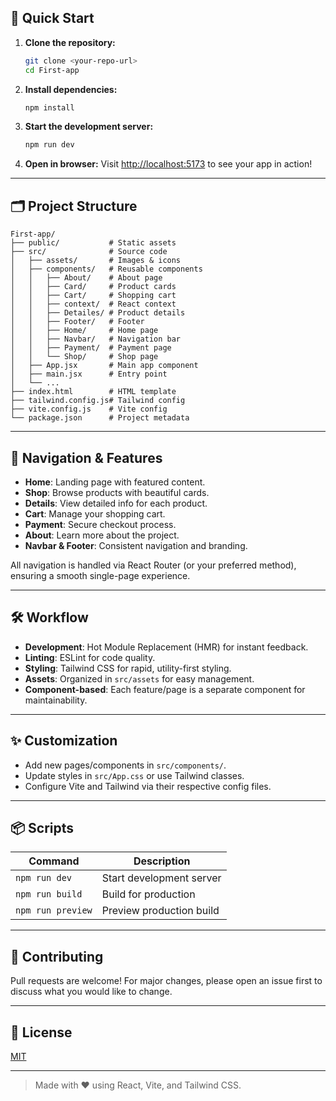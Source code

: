 
## 🚀 Quick Start

1. **Clone the repository:**
   ```sh
   git clone <your-repo-url>
   cd First-app
   ```
2. **Install dependencies:**
   ```sh
   npm install
   ```
3. **Start the development server:**
   ```sh
   npm run dev
   ```
4. **Open in browser:**
   Visit [http://localhost:5173](http://localhost:5173) to see your app in action!

---

## 🗂️ Project Structure

```
First-app/
├── public/           # Static assets
├── src/              # Source code
│   ├── assets/       # Images & icons
│   ├── components/   # Reusable components
│   │   ├── About/    # About page
│   │   ├── Card/     # Product cards
│   │   ├── Cart/     # Shopping cart
│   │   ├── context/  # React context
│   │   ├── Detailes/ # Product details
│   │   ├── Footer/   # Footer
│   │   ├── Home/     # Home page
│   │   ├── Navbar/   # Navigation bar
│   │   ├── Payment/  # Payment page
│   │   └── Shop/     # Shop page
│   ├── App.jsx       # Main app component
│   ├── main.jsx      # Entry point
│   └── ...
├── index.html        # HTML template
├── tailwind.config.js# Tailwind config
├── vite.config.js    # Vite config
└── package.json      # Project metadata
```

---

## 🧭 Navigation & Features

- **Home**: Landing page with featured content.
- **Shop**: Browse products with beautiful cards.
- **Details**: View detailed info for each product.
- **Cart**: Manage your shopping cart.
- **Payment**: Secure checkout process.
- **About**: Learn more about the project.
- **Navbar & Footer**: Consistent navigation and branding.

All navigation is handled via React Router (or your preferred method), ensuring a smooth single-page experience.

---

## 🛠️ Workflow

- **Development**: Hot Module Replacement (HMR) for instant feedback.
- **Linting**: ESLint for code quality.
- **Styling**: Tailwind CSS for rapid, utility-first styling.
- **Assets**: Organized in `src/assets` for easy management.
- **Component-based**: Each feature/page is a separate component for maintainability.

---

## ✨ Customization

- Add new pages/components in `src/components/`.
- Update styles in `src/App.css` or use Tailwind classes.
- Configure Vite and Tailwind via their respective config files.

---

## 📦 Scripts

| Command         | Description                |
|-----------------|----------------------------|
| `npm run dev`   | Start development server   |
| `npm run build` | Build for production       |
| `npm run preview`| Preview production build  |

---

## 🤝 Contributing

Pull requests are welcome! For major changes, please open an issue first to discuss what you would like to change.

---

## 📄 License

[MIT](LICENSE)

---

> Made with ❤️ using React, Vite, and Tailwind CSS.
